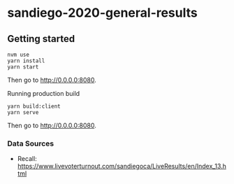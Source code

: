 # sandiego-2020-general-results

## Getting started

```
nvm use
yarn install
yarn start
```

Then go to http://0.0.0.0:8080.

Running production build

```
yarn build:client
yarn serve
```

Then go to http://0.0.0.0:8080.

### Data Sources

- Recall: https://www.livevoterturnout.com/sandiegoca/LiveResults/en/Index_13.html
